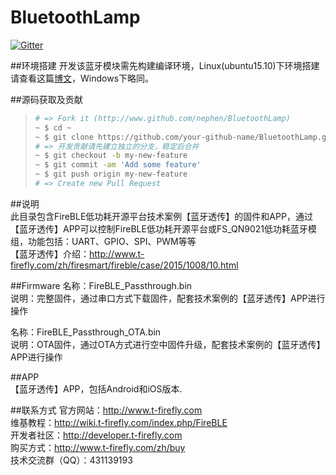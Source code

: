 # BluetoothLamp
[![Gitter](https://badges.gitter.im/nephen/BluetoothLamp.svg)](https://gitter.im/nephen/BluetoothLamp?utm_source=badge&utm_medium=badge&utm_campaign=pr-badge)

##环境搭建
开发该蓝牙模块需先构建编译环境，Linux(ubuntu15.10)下环境搭建请查看这篇[博文](http://www.nephen.com/2016/01/BLE%E6%A0%B8%E5%BF%83%E6%A8%A1%E5%9D%97FS-QN9021%E6%A8%A1%E5%9D%97%E5%BC%80%E5%8F%91/)，Windows下略同。

##源码获取及贡献

>```sh
># => Fork it (http://www.github.com/nephen/BluetoothLamp)
>~ $ cd ~
>~ $ git clone https://github.com/your-github-name/BluetoothLamp.git
># => 开发贡献请先建立独立的分支，稳定后合并
>~ $ git checkout -b my-new-feature
>~ $ git commit -am 'Add some feature'
>~ $ git push origin my-new-feature
># => Create new Pull Request
>```

##说明  
此目录包含FireBLE低功耗开源平台技术案例【蓝牙透传】的固件和APP，通过【蓝牙透传】APP可以控制FireBLE低功耗开源平台或FS_QN9021低功耗蓝牙模组，功能包括：UART、GPIO、SPI、PWM等等     
【蓝牙透传】介绍：http://www.t-firefly.com/zh/firesmart/fireble/case/2015/1008/10.html     

##Firmware 
名称：FireBLE_Passthrough.bin      
说明：完整固件，通过串口方式下载固件，配套技术案例的【蓝牙透传】APP进行操作     

名称：FireBLE_Passthrough_OTA.bin      
说明：OTA固件，通过OTA方式进行空中固件升级，配套技术案例的【蓝牙透传】APP进行操作         

##APP    
【蓝牙透传】APP，包括Android和iOS版本.      

##联系方式
官方网站：http://www.t-firefly.com      
维基教程：http://wiki.t-firefly.com/index.php/FireBLE     
开发者社区：http://developer.t-firefly.com     
购买方式：http://www.t-firefly.com/zh/buy      
技术交流群（QQ）：431139193     
